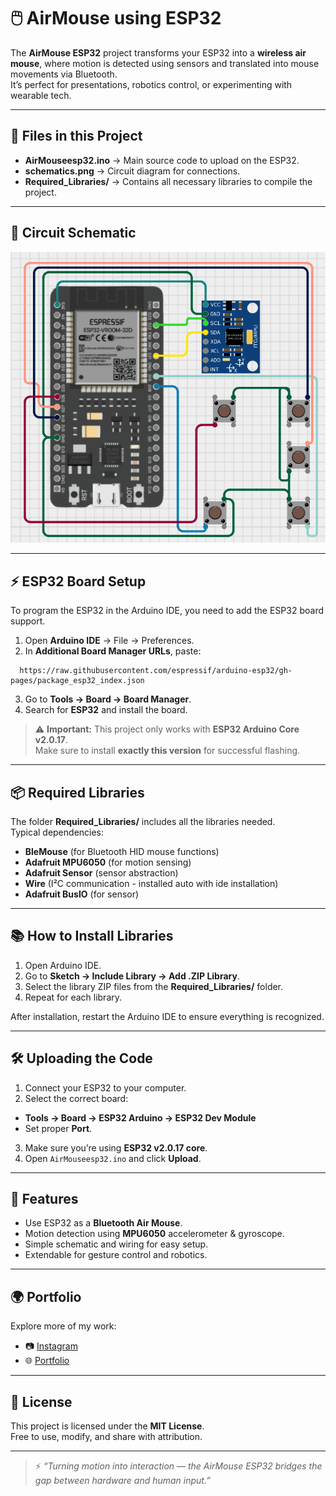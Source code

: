# 🖱️ AirMouse using ESP32

The **AirMouse ESP32** project transforms your ESP32 into a **wireless air mouse**, where motion is detected using sensors and translated into mouse movements via Bluetooth.  
It’s perfect for presentations, robotics control, or experimenting with wearable tech.

---

## 📂 Files in this Project
- **AirMouseesp32.ino** → Main source code to upload on the ESP32.  
- **schematics.png** → Circuit diagram for connections.  
- **Required_Libraries/** → Contains all necessary libraries to compile the project.  

---

## 🔌 Circuit Schematic
<p align="center">
  <img src="./schematics.png" alt="AirMouse ESP32 Schematic" width="600">
</p>

---

## ⚡ ESP32 Board Setup

To program the ESP32 in the Arduino IDE, you need to add the ESP32 board support.  

1. Open **Arduino IDE** → File → Preferences.  
2. In **Additional Board Manager URLs**, paste:  

 ```text
   https://raw.githubusercontent.com/espressif/arduino-esp32/gh-pages/package_esp32_index.json
```

3. Go to **Tools → Board → Board Manager**.  
4. Search for **ESP32** and install the board.  

> ⚠️ **Important:** This project only works with **ESP32 Arduino Core v2.0.17**.  
Make sure to install **exactly this version** for successful flashing.  

---

## 📦 Required Libraries

The folder **Required_Libraries/** includes all the libraries needed.  
Typical dependencies:  

- **BleMouse** (for Bluetooth HID mouse functions)  
- **Adafruit MPU6050** (for motion sensing)  
- **Adafruit Sensor** (sensor abstraction)  
- **Wire** (I²C communication - installed auto with ide installation)
- **Adafruit BusIO** (for sensor)  

---

## 📚 How to Install Libraries

1. Open Arduino IDE.  
2. Go to **Sketch → Include Library → Add .ZIP Library**.  
3. Select the library ZIP files from the **Required_Libraries/** folder.  
4. Repeat for each library.  

After installation, restart the Arduino IDE to ensure everything is recognized.  

---

## 🛠️ Uploading the Code

1. Connect your ESP32 to your computer.  
2. Select the correct board:  
- **Tools → Board → ESP32 Arduino → ESP32 Dev Module**  
- Set proper **Port**.  
3. Make sure you’re using **ESP32 v2.0.17 core**.  
4. Open `AirMouseesp32.ino` and click **Upload**.  

---

## 🎯 Features
- Use ESP32 as a **Bluetooth Air Mouse**.  
- Motion detection using **MPU6050** accelerometer & gyroscope.  
- Simple schematic and wiring for easy setup.  
- Extendable for gesture control and robotics.  

---

## 🌍 Portfolio
Explore more of my work:  
- 📷 [Instagram](https://instagram.com/realmagix_)  
- 🌐 [Portfolio](https://technomaxxa.github.io)  

---

## 📜 License
This project is licensed under the **MIT License**.  
Free to use, modify, and share with attribution.  

---

> ⚡ *“Turning motion into interaction — the AirMouse ESP32 bridges the gap between hardware and human input.”*



